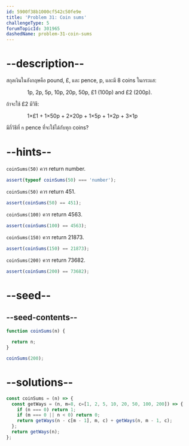 ```yaml
---
id: 5900f38b1000cf542c50fe9e
title: 'Problem 31: Coin sums'
challengeType: 5
forumTopicId: 301965
dashedName: problem-31-coin-sums
---
```


# --description--

สกุลเงินในอังกฤษคือ pound, £, และ pence, p, และมี 8 coins ในกระแส:

<div style='margin-left: 4em;'>1p, 2p, 5p, 10p, 20p, 50p, £1 (100p) and £2 (200p).</div>

ถ้าจะใช้ £2 มีวิธี:

<div style='margin-left: 4em;'>1×£1 + 1×50p + 2×20p + 1×5p + 1×2p + 3×1p</div>

มีกี่วิธีที่ `n` pence ที่จะใช้ได้กับทุก coins?

# --hints--

`coinSums(50)` ควร return number.

```js
assert(typeof coinSums(50) === 'number');
```

`coinSums(50)` ควร return 451.

```js
assert(coinSums(50) == 451);
```

`coinSums(100)` ควร return 4563.

```js
assert(coinSums(100) == 4563);
```

`coinSums(150)` ควร return 21873.

```js
assert(coinSums(150) == 21873);
```

`coinSums(200)` ควร return 73682.

```js
assert(coinSums(200) == 73682);
```

# --seed--

## --seed-contents--

```js
function coinSums(n) {

  return n;
}

coinSums(200);
```

# --solutions--

```js
const coinSums = (n) => {
  const getWays = (n, m=8, c=[1, 2, 5, 10, 20, 50, 100, 200]) => {
    if (n === 0) return 1;
    if (m === 0 || n < 0) return 0;
    return getWays(n - c[m - 1], m, c) + getWays(n, m - 1, c);
  };
  return getWays(n);
};
```
